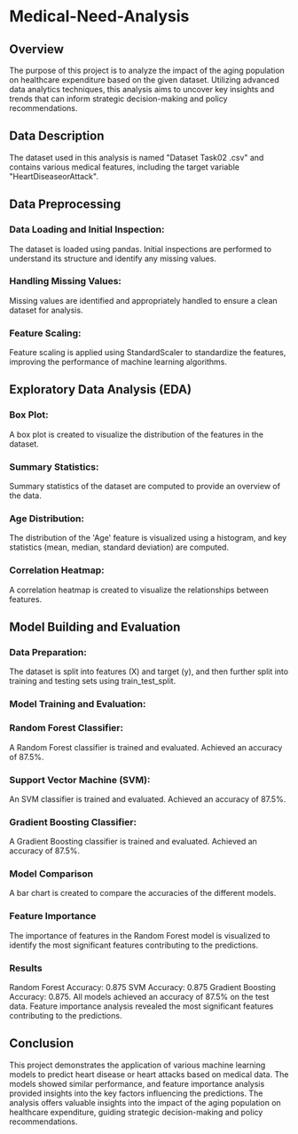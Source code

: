 # Medical-Need-Analysis
## Overview
The purpose of this project is to analyze the impact of the aging population on healthcare expenditure based on the given dataset. Utilizing advanced data analytics techniques, this analysis aims to uncover key insights and trends that can inform strategic decision-making and policy recommendations.

## Data Description
The dataset used in this analysis is named "Dataset Task02 .csv" and contains various medical features, including the target variable "HeartDiseaseorAttack".

## Data Preprocessing
### Data Loading and Initial Inspection:
The dataset is loaded using pandas.
Initial inspections are performed to understand its structure and identify any missing values.

### Handling Missing Values:
Missing values are identified and appropriately handled to ensure a clean dataset for analysis.

### Feature Scaling:
Feature scaling is applied using StandardScaler to standardize the features, improving the performance of machine learning algorithms.

## Exploratory Data Analysis (EDA)
### Box Plot:
A box plot is created to visualize the distribution of the features in the dataset.

### Summary Statistics:
Summary statistics of the dataset are computed to provide an overview of the data.

### Age Distribution:
The distribution of the 'Age' feature is visualized using a histogram, and key statistics (mean, median, standard deviation) are computed.

### Correlation Heatmap:
A correlation heatmap is created to visualize the relationships between features.

## Model Building and Evaluation
### Data Preparation:
The dataset is split into features (X) and target (y), and then further split into training and testing sets using train_test_split.

### Model Training and Evaluation:
### Random Forest Classifier:
A Random Forest classifier is trained and evaluated.
Achieved an accuracy of 87.5%.

### Support Vector Machine (SVM):
An SVM classifier is trained and evaluated.
Achieved an accuracy of 87.5%.

### Gradient Boosting Classifier:
A Gradient Boosting classifier is trained and evaluated.
Achieved an accuracy of 87.5%.

### Model Comparison
A bar chart is created to compare the accuracies of the different models.

### Feature Importance
The importance of features in the Random Forest model is visualized to identify the most significant features contributing to the predictions.

### Results
Random Forest Accuracy: 0.875
SVM Accuracy: 0.875
Gradient Boosting Accuracy: 0.875.
All models achieved an accuracy of 87.5% on the test data. Feature importance analysis revealed the most significant features contributing to the predictions.

## Conclusion
This project demonstrates the application of various machine learning models to predict heart disease or heart attacks based on medical data. The models showed similar performance, and feature importance analysis provided insights into the key factors influencing the predictions. The analysis offers valuable insights into the impact of the aging population on healthcare expenditure, guiding strategic decision-making and policy recommendations.
